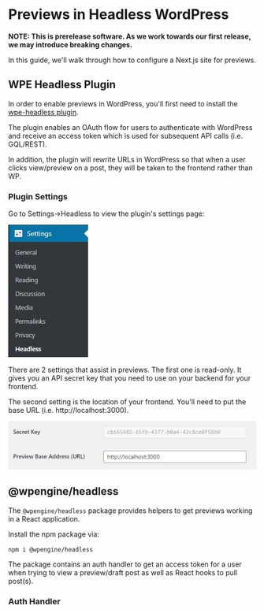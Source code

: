 # Previews in Headless WordPress

**NOTE: This is prerelease software. As we work towards our first release, we may introduce breaking changes.**

In this guide, we'll walk through how to configure a Next.js site for previews.

## WPE Headless Plugin

In order to enable previews in WordPress, you'll first need to install the [wpe-headless plugin](../../plugins).

The plugin enables an OAuth flow for users to authenticate with WordPress and receive an access token which is used for subsequent API calls (i.e. GQL/REST).

In addition, the plugin will rewrite URLs in WordPress so that when a user clicks view/preview on a post, they will be taken to the frontend rather than WP.

### Plugin Settings

Go to Settings->Headless to view the plugin's settings page:

![Headless Plugin Menu](./headless-settings.jpg)

There are 2 settings that assist in previews. The first one is read-only. It gives you an API secret key that you need to use on your backend for your frontend.

The second setting is the location of your frontend. You'll need to put the base URL (i.e. http://localhost:3000).

![Headless Plugin Auth Settings](./headless-settings-auth.jpg)

## @wpengine/headless

The `@wpengine/headless` package provides helpers to get previews working in a React application.

Install the npm package via:

```
npm i @wpengine/headless
```

The package contains an auth handler to get an access token for a user when trying to view a preview/draft post as well as React hooks to pull post(s).

### Auth Handler
